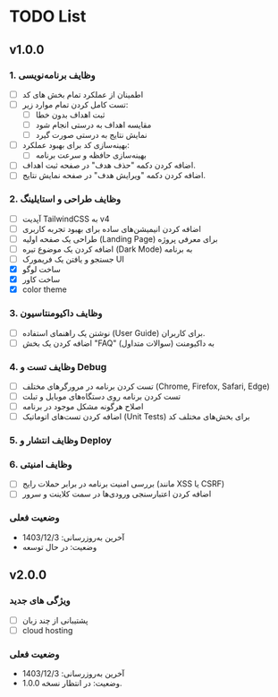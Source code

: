 # TODO List

## v1.0.0

### 1. وظایف برنامه‌نویسی

- [ ] اطمینان از عملکرد تمام بخش های کد
- [ ] تست کامل کردن تمام موارد زیر:
  - [ ] ثبت اهداف بدون خطا
  - [ ] مقایسه اهداف به درستی انجام شود
  - [ ] نمایش نتایج به درستی صورت گیرد
- [ ] بهینه‌سازی کد برای بهبود عملکرد:
  - [ ] بهینه‌سازی حافظه و سرعت برنامه
- [ ] اضافه کردن دکمه "حذف هدف" در صفحه ثبت اهداف.
- [ ] اضافه کردن دکمه "ویرایش هدف" در صفحه نمایش نتایج.

### 2. وظایف طراحی و استایلینگ

- [ ] آپدیت TailwindCSS به v4
- [ ] اضافه کردن انیمیشن‌های ساده برای بهبود تجربه کاربری
- [ ] طراحی یک صفحه اولیه (Landing Page) برای معرفی پروژه
- [ ] اضافه کردن یک موضوع تیره (Dark Mode) به برنامه
- [ ] جستجو و یافتن یک فریمورک UI
- [x] ساخت لوگو
- [x] ساخت کاور
- [x] color theme

### 3. وظایف داکیومنتاسیون

- [ ] نوشتن یک راهنمای استفاده (User Guide) برای کاربران.
- [ ] اضافه کردن یک بخش "FAQ" (سوالات متداول) به داکیومنت

### 4. وظایف تست و Debug

- [ ] تست کردن برنامه در مرورگرهای مختلف (Chrome, Firefox, Safari, Edge)
- [ ] تست کردن برنامه روی دستگاه‌های موبایل و تبلت
- [ ] اصلاح هرگونه مشکل موجود در برنامه
- [ ] اضافه کردن تست‌های اتوماتیک (Unit Tests) برای بخش‌های مختلف کد

### 5. وظایف انتشار و Deploy

### 6. وظایف امنیتی

- [ ] بررسی امنیت برنامه در برابر حملات رایج (مانند XSS یا CSRF)
- [ ] اضافه کردن اعتبارسنجی ورودی‌ها در سمت کلاینت و سرور

### **وضعیت فعلی**

- آخرین به‌روزرسانی: 1403/12/3
- وضعیت: در حال توسعه

## v2.0.0

### ویژگی های جدید

- [ ] پشتیبانی از چند زبان
- [ ] cloud hosting

### **وضعیت فعلی**

- آخرین به‌روزرسانی: 1403/12/3
- وضعیت: در انتظار نسخه 1.0.0.
